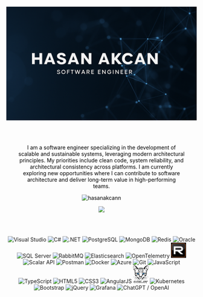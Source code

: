 <p align="center">
  <img src="https://raw.githubusercontent.com/hasanakcann/hasanakcann/main/hasan-akcan-banner.png" alt="Hasan Akcan Banner" width="100%" height="300px"  />
</p>

<div align="center" style="padding: 2rem; color: black;">
  <p>I am a software engineer specializing in the development of scalable and sustainable systems, leveraging modern architectural principles. My priorities include clean code, system reliability, and architectural consistency across platforms. I am currently exploring new opportunities where I can contribute to software architecture and deliver long-term value in high-performing teams.
  </p>

<p align="center">
  <img src="https://komarev.com/ghpvc/?username=hasanakcann&label=Profile%20views&color=0e75b6&style=flat" alt="hasanakcann" />
</p>
    
<p>
    <a href="https://www.linkedin.com/in/hasanakcan/" target="_blank">
      <img src="https://img.shields.io/badge/LinkedIn-0077B5?style=flat&logo=linkedin&logoColor=white" />
    </a>
</p>
</div>

<p align="center">
  <img src="https://cdn.jsdelivr.net/gh/devicons/devicon/icons/visualstudio/visualstudio-plain.svg" title="Visual Studio" width="40"/>
  <img src="https://cdn.jsdelivr.net/gh/devicons/devicon/icons/csharp/csharp-original.svg" title="C#" width="40"/>
  <img src="https://cdn.jsdelivr.net/gh/devicons/devicon/icons/dot-net/dot-net-original.svg" title=".NET" width="40"/>
  <img src="https://cdn.jsdelivr.net/gh/devicons/devicon/icons/postgresql/postgresql-original.svg" title="PostgreSQL" width="40"/>
  <img src="https://cdn.jsdelivr.net/gh/devicons/devicon/icons/mongodb/mongodb-original.svg" title="MongoDB" width="40"/>
  <img src="https://cdn.jsdelivr.net/gh/devicons/devicon/icons/redis/redis-original.svg" title="Redis" width="40"/>
  <img src="https://cdn.jsdelivr.net/gh/devicons/devicon/icons/oracle/oracle-original.svg" title="Oracle" width="40"/>
  <img src="https://cdn.jsdelivr.net/gh/devicons/devicon/icons/microsoftsqlserver/microsoftsqlserver-plain.svg" title="SQL Server" width="40"/>
  <img src="https://www.vectorlogo.zone/logos/rabbitmq/rabbitmq-icon.svg" title="RabbitMQ" width="40"/>
  <img src="https://www.vectorlogo.zone/logos/elastic/elastic-icon.svg" title="Elasticsearch" width="40"/>
  <img src="https://cdn.jsdelivr.net/gh/devicons/devicon/icons/opentelemetry/opentelemetry-original.svg" title="OpenTelemetry" width="40"/>
  <img src="https://raw.githubusercontent.com/swagger-api/swagger-ui/master/dist/favicon-32x32.png" title="Swagger" width="40"/>
  <img src="https://tse4.mm.bing.net/th/id/OIP.vKRpZHq2L_sRbjDmxBgmmgHaDf?pid=ImgDet&rs=1" title="Scalar API" width="40"/>
  <img src="https://www.vectorlogo.zone/logos/getpostman/getpostman-icon.svg" title="Postman" width="40"/>
  <img src="https://cdn.jsdelivr.net/gh/devicons/devicon/icons/docker/docker-original.svg" title="Docker" width="40"/>
  <img src="https://cdn.jsdelivr.net/gh/devicons/devicon/icons/azure/azure-original.svg" title="Azure" width="40"/>
  <img src="https://cdn.jsdelivr.net/gh/devicons/devicon/icons/git/git-original.svg" title="Git" width="40"/>
  <img src="https://cdn.jsdelivr.net/gh/devicons/devicon/icons/javascript/javascript-original.svg" title="JavaScript" width="40"/>
  <img src="https://cdn.jsdelivr.net/gh/devicons/devicon/icons/typescript/typescript-original.svg" title="TypeScript" width="40"/>
  <img src="https://cdn.jsdelivr.net/gh/devicons/devicon/icons/html5/html5-original.svg" title="HTML5" width="40"/>
  <img src="https://cdn.jsdelivr.net/gh/devicons/devicon/icons/css3/css3-original.svg" title="CSS3" width="40"/>
  <img src="https://cdn.jsdelivr.net/gh/devicons/devicon/icons/angularjs/angularjs-original.svg" title="AngularJS" width="40"/>
  <img src="https://raw.githubusercontent.com/ThreeMammals/Ocelot/refs/heads/assets/images/ocelot_logo.png" title="Ocelot" width="40"/>
  <img src="https://cdn.jsdelivr.net/gh/devicons/devicon/icons/kubernetes/kubernetes-plain.svg" title="Kubernetes" width="40"/>
  <img src="https://cdn.jsdelivr.net/gh/devicons/devicon/icons/bootstrap/bootstrap-original.svg" title="Bootstrap" width="40"/>
  <img src="https://cdn.jsdelivr.net/gh/devicons/devicon/icons/jquery/jquery-original.svg" title="jQuery" width="40"/>
  <img src="https://cdn.jsdelivr.net/gh/devicons/devicon/icons/grafana/grafana-original.svg" title="Grafana" width="40"/>
  <img src="https://unpkg.com/@lobehub/icons-static-svg@latest/icons/openai.svg" title="ChatGPT / OpenAI" width="40"/>
</p>
